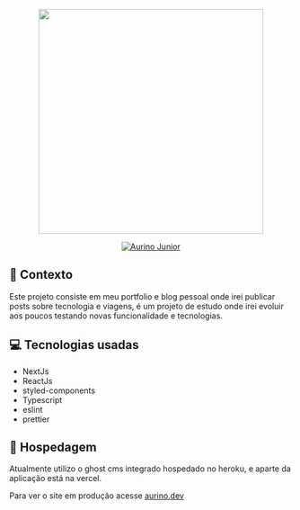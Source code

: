 <p align="center">
  <img width="400" src="https://user-images.githubusercontent.com/32946164/169386343-e18f4d79-852d-48a4-a3cd-c741e62ae287.png">
</p>

<p align="center">
   <a href="https://www.linkedin.com/in/aurino-junior-7718a4158/">
      <img alt="Aurino Junior" src="https://img.shields.io/badge/-Aurino Junior-0390fc?style=flat&logo=Linkedin&logoColor=white" />
   </a>
</p>

## 📘 Contexto

Este projeto consiste em meu portfolio e blog pessoal onde irei publicar posts sobre tecnologia e viagens, é um projeto de estudo onde irei evoluir aos poucos testando novas funcionalidade e tecnologias.

## 💻 Tecnologias usadas

- NextJs
- ReactJs
- styled-components
- Typescript
- eslint
- prettier

## 🚀 Hospedagem

Atualmente utilizo o ghost cms integrado hospedado no heroku, e aparte da aplicação está na vercel.

Para ver o site em produção acesse [aurino.dev](https://www.aurino.dev)

